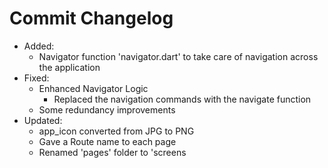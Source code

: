 # Commit Changelog
- Added:
    - Navigator function 'navigator.dart' to take care of navigation across the application
- Fixed:
    - Enhanced Navigator Logic
        - Replaced the navigation commands with the navigate function
    - Some redundancy improvements
- Updated:
    - app_icon converted from JPG to PNG
    - Gave a Route name to each page
    - Renamed 'pages' folder to 'screens
